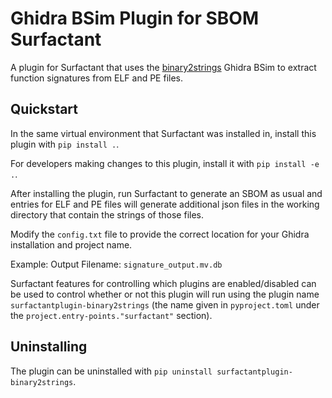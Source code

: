# Ghidra BSim Plugin for SBOM Surfactant

A plugin for Surfactant that uses the
[binary2strings](https://github.com/glmcdona/binary2strings)
Ghidra BSim to extract function signatures from ELF and PE files.

## Quickstart

In the same virtual environment that Surfactant was installed in, install this plugin with `pip install .`.

For developers making changes to this plugin, install it with `pip install -e .`.

After installing the plugin, run Surfactant to generate an SBOM as usual and entries for ELF
and PE files will generate additional json files in the working directory that contain the strings of those files.

Modify the `config.txt` file to provide the correct location for your Ghidra installation and project name.

Example:
Output Filename: `signature_output.mv.db`

Surfactant features for controlling which plugins are enabled/disabled can be used to control
whether or not this plugin will run using the plugin name `surfactantplugin-binary2strings` (the name given in
`pyproject.toml` under the `project.entry-points."surfactant"` section).

## Uninstalling

The plugin can be uninstalled with `pip uninstall surfactantplugin-binary2strings`.
